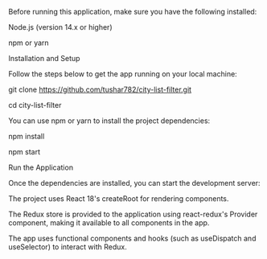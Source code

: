<!-- City List Filter Application -->


<!-- This is a simple React application that allows users to filter a list of cities. The app uses Redux for state management, and it features components like a search bar and an item list for displaying filtered cities. -->

<!-- Features -->

<!-- Filter Cities: The user can type in a search bar to filter the list of cities. -->

<!-- Redux State Management: The city list is managed using Redux, providing global state across the application. -->


Before running this application, make sure you have the following installed:

Node.js (version 14.x or higher)

npm or yarn

Installation and Setup

Follow the steps below to get the app running on your local machine:

 <!-- Clone the Repository -->

git clone https://github.com/tushar782/city-list-filter.git



 <!-- Navigate to the Project Directory -->


cd city-list-filter


 <!-- Install Dependencies -->

You can use npm or yarn to install the project dependencies:

npm install

npm start

Run the Application

Once the dependencies are installed, you can start the development server:




<!-- This will run the app in development mode. Open http://localhost:3000 in your browser to view the app. -->

<!-- The page will automatically reload if you make changes to the code. You will also see any lint errors in the console. -->



The project uses React 18's createRoot for rendering components.

The Redux store is provided to the application using react-redux's Provider component, making it available to all components in the app.

The app uses functional components and hooks (such as useDispatch and useSelector) to interact with Redux.
